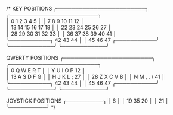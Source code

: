 /* 
KEY POSITIONS
╭────────────────────────╮ ╭────────────────────────╮     
│ 0   1   2   3   4   5  │ │ 7   8   9   10  11  12 │         
│ 13  14  15  16  17  18 │ │ 22  23  24  25  26  27 │     
│ 28  29  30  31  32  33 │ │ 36  37  38  39  40  41 │   
╰───────────╮ 42  43  44 │ │ 45  46  47 ╭───────────╯     
            ╰────────────╯ ╰────────────╯ 

QWERTY POSITIONS
╭────────────────────────╮ ╭────────────────────────╮     
│ 0   Q   W   E   R   T  │ │ Y   U   I   O   P   12 │         
│ 13  A   S   D   F   G  │ │ H   J   K   L   ;   27 │
│ 28  Z   X   C   V   B  │ │ N   M   ,   .   /   41 │
╰───────────╮ 42  43  44 │ │ 45  46  47 ╭───────────╯     
            ╰────────────╯ ╰────────────╯ 
            
JOYSTICK POSITIONS
╭──────────╮
│    6     │
│ 19 35 20 │
│    21    │
╰──────────╯
*/